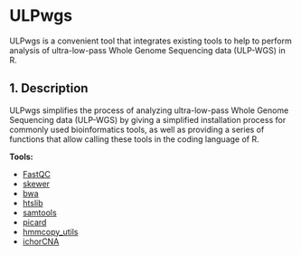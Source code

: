 # ULPwgs

ULPwgs is a convenient tool that integrates existing tools to help to perform analysis of ultra-low-pass Whole Genome Sequencing data (ULP-WGS) in R.

## 1. Description

ULPwgs simplifies the process of analyzing ultra-low-pass Whole Genome Sequencing data (ULP-WGS) by giving a simplified installation process for commonly used bioinformatics tools, as well as providing a series of functions that allow calling these tools in the coding language of R.

**Tools:**
* [FastQC](https://github.com/s-andrews/FastQC)
* [skewer](https://github.com/relipmoc/skewer)
* [bwa](https://github.com/lh3/bwa)
* [htslib](https://github.com/samtools/htslib)
* [samtools](https://github.com/samtools/samtools/)
* [picard](https://github.com/broadinstitute/picard)
* [hmmcopy_utils](https://github.com/shahcompbio/hmmcopy_utils)
* [ichorCNA](https://github.com/broadinstitute/ichorCNA)
